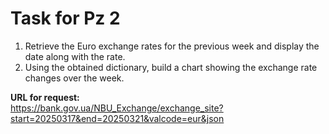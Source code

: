 # Task for Pz 2

1. Retrieve the Euro exchange rates for the previous week and display the date along with the rate.
2. Using the obtained dictionary, build a chart showing the exchange rate changes over the week.

**URL for request:**  
https://bank.gov.ua/NBU_Exchange/exchange_site?start=20250317&end=20250321&valcode=eur&json
